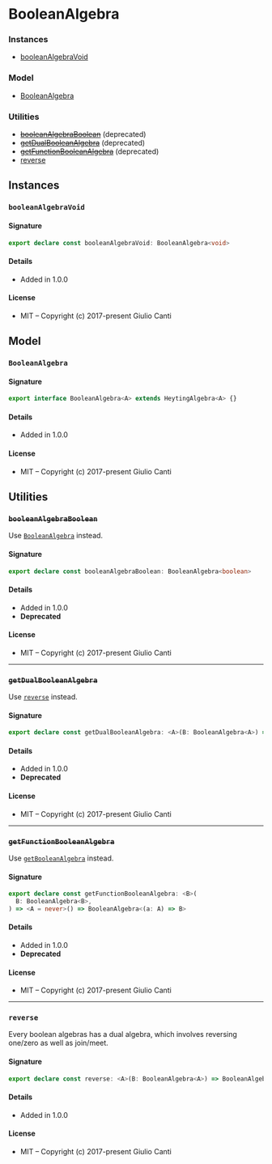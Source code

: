 
# BooleanAlgebra







### Instances

* [booleanAlgebraVoid](#booleanalgebravoid)

### Model

* [BooleanAlgebra](#booleanalgebra)

### Utilities

* ~~[booleanAlgebraBoolean](#booleanalgebraboolean)~~ (deprecated)
* ~~[getDualBooleanAlgebra](#getdualbooleanalgebra)~~ (deprecated)
* ~~[getFunctionBooleanAlgebra](#getfunctionbooleanalgebra)~~ (deprecated)
* [reverse](#reverse)

## Instances


### `booleanAlgebraVoid`




#### Signature

```typescript
export declare const booleanAlgebraVoid: BooleanAlgebra<void>
```

#### Details

* Added in 1.0.0


#### License

* MIT – Copyright (c) 2017-present Giulio Canti

## Model


### `BooleanAlgebra`




#### Signature

```typescript
export interface BooleanAlgebra<A> extends HeytingAlgebra<A> {}
```

#### Details

* Added in 1.0.0


#### License

* MIT – Copyright (c) 2017-present Giulio Canti

## Utilities


### ~~`booleanAlgebraBoolean`~~

Use [`BooleanAlgebra`](./boolean#booleanalgebra) instead.




#### Signature

```typescript
export declare const booleanAlgebraBoolean: BooleanAlgebra<boolean>
```

#### Details

* Added in 1.0.0
* **Deprecated**


#### License

* MIT – Copyright (c) 2017-present Giulio Canti

---


### ~~`getDualBooleanAlgebra`~~

Use [`reverse`](#reverse) instead.




#### Signature

```typescript
export declare const getDualBooleanAlgebra: <A>(B: BooleanAlgebra<A>) => BooleanAlgebra<A>
```

#### Details

* Added in 1.0.0
* **Deprecated**


#### License

* MIT – Copyright (c) 2017-present Giulio Canti

---


### ~~`getFunctionBooleanAlgebra`~~

Use [`getBooleanAlgebra`](./function#getbooleanalgebra) instead.




#### Signature

```typescript
export declare const getFunctionBooleanAlgebra: <B>(
  B: BooleanAlgebra<B>,
) => <A = never>() => BooleanAlgebra<(a: A) => B>
```

#### Details

* Added in 1.0.0
* **Deprecated**


#### License

* MIT – Copyright (c) 2017-present Giulio Canti

---


### `reverse`

Every boolean algebras has a dual algebra, which involves reversing one/zero as well as join/meet.




#### Signature

```typescript
export declare const reverse: <A>(B: BooleanAlgebra<A>) => BooleanAlgebra<A>
```

#### Details

* Added in 1.0.0


#### License

* MIT – Copyright (c) 2017-present Giulio Canti